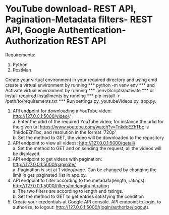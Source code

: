 # YouTube download- REST API, Pagination-Metadata filters- REST API, Google Authentication-Authorization REST API
Requirements:
1. Python
2. PostMan

Create your virtual environment in your required directory and using cmd create a virtual environment by running *** python -m venv env *** and
Activate virtual environment by running *** .\env\Scripts\activate *** or 
Install required installments by running *** pip install -r /path/to/requirements.txt ***
Run settings.py, youtubeVideos.py, app.py.
1. API endpoint for downloading a YouTube video: http://127.0.0.1:5000/video/<urlid>/<resolution> <br />
	a. Enter the urlid of the required YouTube video; for instance the urlid for the given url https://www.youtube.com/watch?v=TnkdoEZhTbc is TnkdoEZhTbc, and resolution in the format '720p' <br />
	b. Set the method to GET, the video will be downloaded to the repository <br />
2. API endpoint to view all videos: http://127.0.0.1:5000/getall/ <br />
	a. Set the method to GET and on sending the request, all the videos will be displayed. <br />
3. API endpoint to get videos with pagination: http://127.0.0.1:5000/paginate/ <br />
	a. Pagination is set at 1 video/page. Can be changed by changing the limit in get_paginated_list in app.py. <br />
4. API endpoint to filter according to the metadata(length, ratings): http://127.0.0.1:5000/filters/<int:length>/<int:rating> <br />
	a. The two filters are according to length and ratings. <br />
	b. Set the method to GET to get entries satisfying the condition  <br />
5. Create your credentials at Google API console. API endpoint to login, to authorize, to logout: http://127.0.0.1:5000/(login/authorize/logout). 
